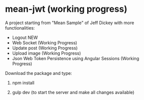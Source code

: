 mean-jwt (working progress)
========

A project starting from "Mean Sample" of Jeff Dickey with more functionalities:

- Logout NEW
- Web Socket (Working Progress)
- Update post (Working Progress)
- Upload image (Working Progress)
- Json Web Token Persistence using Angular Sessions (Working Progress)

Download the package and type:

1) npm install

2) gulp dev (to start the server and make all changes available)
